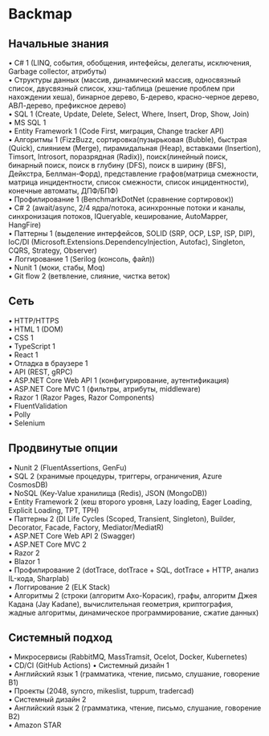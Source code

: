 # Backmap  

## Начальные знания  

• C# 1 (LINQ, события, обобщения, интефейсы, делегаты, исключения, Garbage collector, атрибуты)  
• Структуры данных (массив, динамический массив, односвязный список, двусвязный список, хэш-таблица (решение проблем при нахождении хеша), бинарное дерево, Б-дерево, красно-черное дерево, АВЛ-дерево, префиксное дерево)  
• SQL 1 (Create, Update, Delete, Select, Where, Insert, Drop, Show, Join)  
• MS SQL 1  
• Entity Framework 1 (Code First, миграция, Change tracker API)  
• Алгоритмы 1 (FizzBuzz, сортировка(пузырьковая (Bubble), быстрая (Quick), слиянием (Merge), пирамидальная (Heap), вставками (Insertion), Timsort, Introsort, поразрядная (Radix)), поиск(линейный поиск, бинарный поиск, поиск в глубину (DFS), поиск в ширину (BFS), Дейкстра, Беллман-Форд), представление графов(матрица смежности, матрица инцидентности, список смежности, список инцидентности), конечные автоматы, ДПФ/БПФ)  
• Профилирование 1 (BenchmarkDotNet (сравнение сортировок))  
• C# 2 (await/async, 2/4 ядра/потока, асинхронные потоки и каналы, синхронизация потоков, IQueryable, кеширование, AutoMapper, HangFire)  
• Паттерны 1 (выделение интерфейсов, SOLID (SRP, OCP, LSP, ISP, DIP), IoC/DI (Microsoft.Extensions.DependencyInjection, Autofac), Singleton, CQRS, Strategy, Observer)  
• Логгирование 1 (Serilog (консоль, файл))  
• Nunit 1 (моки, стабы, Moq)  
• Git flow 2 (ветвление, слияние, чистка веток)  

## Сеть  

• HTTP/HTTPS  
• HTML 1 (DOM)  
• CSS 1  
• TypeScript 1  
• React 1  
• Отладка в браузере 1  
• API (REST, gRPC)  
• ASP.NET Core Web API 1 (конфигурирование, аутентификация)  
• ASP.NET Core MVC 1 (фильтры, атрибуты, middleware)  
• Razor 1 (Razor Pages, Razor Components)  
• FluentValidation  
• Polly  
• Selenium  

## Продвинутые опции  

• Nunit 2 (FluentAssertions, GenFu)  
• SQL 2 (хранимые процедуры, триггеры, ограничения, Azure CosmosDB)  
• NoSQL (Key-Value хранилища (Redis), JSON (MongoDB))  
• Entity Framework 2 (кеш второго уровня, Lazy loading, Eager Loading, Explicit Loading, TPT, TPH)  
• Паттерны 2 (DI Life Cycles (Scoped, Transient, Singleton), Builder, Decorator, Facade, Factory, Mediator/MediatR)  
• ASP.NET Core Web API 2 (Swagger)  
• ASP.NET Core MVC 2  
• Razor 2  
• Blazor 1  
• Профилирование 2 (dotTrace, dotTrace + SQL, dotTrace + HTTP, анализ IL-кода, Sharplab)  
• Логгирование 2 (ELK Stack)  
• Алгоритмы 2 (строки (алгоритм Ахо-Корасик), графы, алгоритм Джея Кадана (Jay Kadane), вычислительная геометрия, криптография, жадные алгоритмы, динамическое программирование, сжатие данных)  

## Системный подход  

• Микросервисы (RabbitMQ, MassTramsit, Ocelot, Docker, Kubernetes)  
• CD/CI (GitHub Actions)
• Системный дизайн 1  
• Английский язык 1 (грамматика, чтение, письмо, слушание, говорение B1)  
• Проекты (2048, syncro, mikeslist, tuppum, tradercad)  
• Системный дизайн 2  
• Английский язык 2 (грамматика, чтение, письмо, слушание, говорение B2)  
• Amazon STAR
